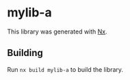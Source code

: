 # mylib-a

This library was generated with [Nx](https://nx.dev).

## Building

Run `nx build mylib-a` to build the library.
